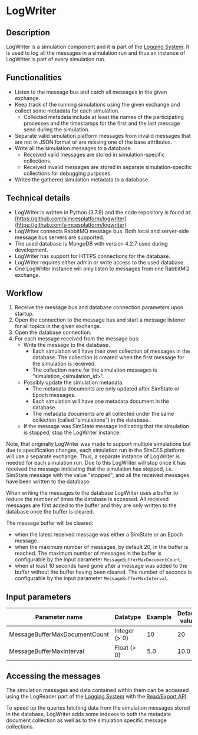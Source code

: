# **LogWriter**

## Description

LogWriter is a simulation component and it is part of the [Logging System](core_logging-system.md).
It is used to log all the messages in a simulation run and thus an instance of LogWriter is part of every simulation run.

## Functionalities

- Listen to the message bus and catch all messages in the given exchange.
- Keep track of the running simulations using the given exchange and collect some metadata for each simulation.
    - Collected metadata include at least the names of the participating processes and the timestamps for the first and the last message send during the simulation.
- Separate valid simulation platform messages from invalid messages that are not in JSON format or are missing one of the base attributes.
- Write all the simulation messages to a database.
    - Received valid messages are stored in simulation-specific collections.
    - Received invalid messages are stored in separate simulation-specific collections for debugging purposes.
- Writes the gathered simulation metadata to a database.

## Technical details

- LogWriter is written in Python (3.7.9) and the code repository is found at: [https://github.com/simcesplatform/logwriter](https://github.com/simcesplatform/logwriter)
- LogWriter connects RabbitMQ message bus. Both local and server-side message bus servers are supported.
- The used database is MongoDB with version 4.2.7 used during development.
- LogWriter has support for HTTPS connections for the database.
- LogWriter requires either admin or write access to the used database.
- One LogWriter instance will only listen to messages from one RabbitMQ exchange.

## Workflow

1. Receive the message bus and database connection parameters upon startup.
2. Open the connection to the message bus and start a message listener for all topics in the given exchange.
3. Open the database connection.
4. For each message received from the message bus:
    - Write the message to the database.
        - Each simulation will have their own collection of messages in the database. The collection is created when the first message for the simulation is received.
        - The collection name for the simulation messages is "simulation_<simulation_id>".
    - Possibly update the simulation metadata.
        - The metadata documents are only updated after SimState or Epoch messages.
        - Each simulation will have one metadata document in the database.
        - The metadata documents are all collected under the same collection (called "simulations") in the database.
    - If the message was SimState message indicating that the simulation is stopped, stop the LogWriter instance.

Note, that originally LogWriter was made to support multiple simulations but due to specification changes, each simulation run in the SimCES platform will use a separate exchange. Thus, a separate instance of LogWriter is needed for each simulation run. Due to this LogWriter will stop once it has received the message indicating that the simulation has stopped, i.e. SimState message with the value "stopped", and all the received messages have been written to the database.

When writing the messages to the database LogWriter uses a buffer to reduce the number of times the database is accessed. All received messages are first added to the buffer and they are only written to the database once the buffer is cleared.

The message buffer will be cleared:

- when the latest received message was either a SimState or an Epoch message.
- when the maximum number of messages, by default 20, in the buffer is reached. The maximum number of messages in the buffer is configurable by the input parameter `MessageBufferMaxDocumentCount`.
- when at least 10 seconds have gone after a message was added to the buffer without the buffer having been cleared. The number of seconds is configurable by the input parameter `MessageBufferMaxInterval`.

## Input parameters

| Parameter name                | Datatype      | Example | Default value |
| ----------------------------- | ------------- | ------- | ------------- |
| MessageBufferMaxDocumentCount | Integer (> 0) | 10      | 20            |
| MessageBufferMaxInterval      | Float (> 0)   | 5.0     | 10.0          |

## Accessing the messages

The simulation messages and data contained within them can be accessed using the LogReader part of the [Logging System](core_logging-system.md) with the [Read/Export API](core_log-api.md).

To speed up the queries fetching data from the simulation messages stored in the database, LogWriter adds some indexes to both the metadata document collection as well as to the simulation specific message collections.
